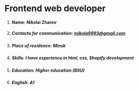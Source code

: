 # Frontend web developer

1. #### Name: Nikolai Zharov

2. ##### Contacts for communication: mikola9993@gmail.com

3. ##### Place of residence: Minsk

4. ##### Skills: I have experience in html, css, Shopify development

5. ##### Education: Higher education (BSU)

6. ##### English: A1
